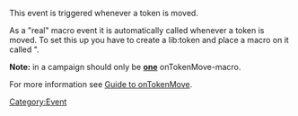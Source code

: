 This event is triggered whenever a token is moved.

As a "real" macro event it is automatically called whenever a token is
moved. To set this up you have to create a lib:token and place a macro
on it called ".

**Note:** in a campaign should only be **<u>one</u>** onTokenMove-macro.

For more information see [Guide to
onTokenMove](Guide_to_onTokenMove "wikilink").

[Category:Event](Category:Event "wikilink")